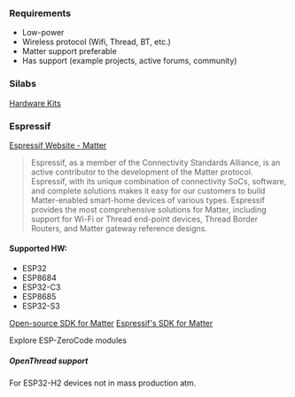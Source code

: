 ### Requirements
- Low-power
- Wireless protocol (Wifi, Thread, BT, etc.)
- Matter support preferable
- Has support (example projects, active forums, community)

### Silabs

[Hardware Kits](https://www.silabs.com/wireless/matter?tab=kits#kits)

### Espressif

[Espressif Website - Matter](https://www.espressif.com/en/solutions/device-connectivity/esp-matter-solution)

> Espressif, as a member of the Connectivity Standards Alliance, is an active contributor to the development of the Matter protocol. Espressif, with its unique combination of connectivity SoCs, software, and complete solutions makes it easy for our customers to build Matter-enabled smart-home devices of various types. Espressif provides the most comprehensive solutions for Matter, including support for Wi-Fi or Thread end-point devices, Thread Border Routers, and Matter gateway reference designs.

#### Supported HW:
- ESP32
- ESP8684
- ESP32-C3
- ESP8685
- ESP32-S3

[Open-source SDK for Matter](https://github.com/project-chip/connectedhomeip)
[Espressif's SDK for Matter](https://github.com/espressif/esp-matter)

Explore ESP-ZeroCode modules

##### OpenThread support
 For ESP32-H2 devices not in mass production atm.
